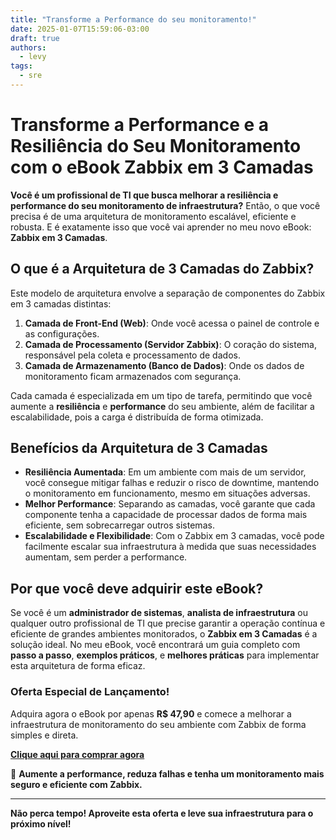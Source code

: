 ```yaml
---
title: "Transforme a Performance do seu monitoramento!"
date: 2025-01-07T15:59:06-03:00
draft: true
authors:
  - levy
tags:
  - sre 
---
```

# Transforme a Performance e a Resiliência do Seu Monitoramento com o eBook Zabbix em 3 Camadas

**Você é um profissional de TI que busca melhorar a resiliência e performance do seu monitoramento de infraestrutura?** Então, o que você precisa é de uma arquitetura de monitoramento escalável, eficiente e robusta. E é exatamente isso que você vai aprender no meu novo eBook: **Zabbix em 3 Camadas**.

## O que é a Arquitetura de 3 Camadas do Zabbix?

Este modelo de arquitetura envolve a separação de componentes do Zabbix em 3 camadas distintas:

1. **Camada de Front-End (Web)**: Onde você acessa o painel de controle e as configurações.
2. **Camada de Processamento (Servidor Zabbix)**: O coração do sistema, responsável pela coleta e processamento de dados.
3. **Camada de Armazenamento (Banco de Dados)**: Onde os dados de monitoramento ficam armazenados com segurança.

Cada camada é especializada em um tipo de tarefa, permitindo que você aumente a **resiliência** e **performance** do seu ambiente, além de facilitar a escalabilidade, pois a carga é distribuída de forma otimizada.

## Benefícios da Arquitetura de 3 Camadas

- **Resiliência Aumentada**: Em um ambiente com mais de um servidor, você consegue mitigar falhas e reduzir o risco de downtime, mantendo o monitoramento em funcionamento, mesmo em situações adversas.
- **Melhor Performance**: Separando as camadas, você garante que cada componente tenha a capacidade de processar dados de forma mais eficiente, sem sobrecarregar outros sistemas.
- **Escalabilidade e Flexibilidade**: Com o Zabbix em 3 camadas, você pode facilmente escalar sua infraestrutura à medida que suas necessidades aumentam, sem perder a performance.

## Por que você deve adquirir este eBook?

Se você é um **administrador de sistemas**, **analista de infraestrutura** ou qualquer outro profissional de TI que precise garantir a operação contínua e eficiente de grandes ambientes monitorados, o **Zabbix em 3 Camadas** é a solução ideal. No meu eBook, você encontrará um guia completo com **passo a passo**, **exemplos práticos**, e **melhores práticas** para implementar esta arquitetura de forma eficaz.

### Oferta Especial de Lançamento!
Adquira agora o eBook por apenas **R$ 47,90** e comece a melhorar a infraestrutura de monitoramento do seu ambiente com Zabbix de forma simples e direta.

[**Clique aqui para comprar agora**](http://www.rotageek.com.br)

🚀 **Aumente a performance, reduza falhas e tenha um monitoramento mais seguro e eficiente com Zabbix.**

---

**Não perca tempo! Aproveite esta oferta e leve sua infraestrutura para o próximo nível!**

